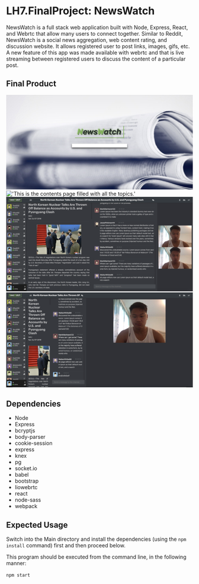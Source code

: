 # LH7.FinalProject: NewsWatch

NewsWatch is a full stack web application built with Node, Express, React, and Webrtc that allow many users to connect together. Similar to Reddit, NewsWatch is a
social news aggregation, web content rating, and discussion website. It allows registered user to post links, images, gifs, etc. A new feature of this
app was made available with webrtc and that is live streaming between registered users to discuss the content of a particular post.

## Final Product

!['This is the front page.'](./img/front_page.png)
!['This is the contents page filled with all the topics.'](./img/contents.png)
!['This is the discussion page after selecting a topic.'](./img/discussion1.png)
!['This is the discussion page after selecting a topic and after resizing.'](./img/discussion2.png)

## Dependencies

- Node
- Express
- bcryptjs
- body-parser
- cookie-session
- express
- knex
- pg
- socket.io
- babel
- bootstrap
- liowebrtc
- react
- node-sass
- webpack

## Expected Usage

Switch into the Main directory and install the dependencies (using the `npm install` command) first and then proceed below.

This program should be executed from the command line, in the following manner:

`npm start`
